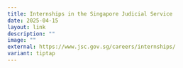 ```yaml
---
title: Internships in the Singapore Judicial Service
date: 2025-04-15
layout: link
description: ""
image: ""
external: https://www.jsc.gov.sg/careers/internships/
variant: tiptap
---
```

